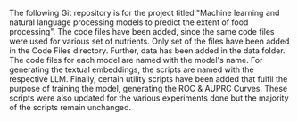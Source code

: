 The following Git repository is for the project titled "Machine learning and natural language processing models to predict the extent of food processing". The code files have been added, since the same code files were used for various set of nutrients. Only set of the files have been added in the Code Files directory. Further, data has been added in the data folder.
The code files for each model are named with the model's name. 
For generating the textual embeddings, the scripts are named with the respective LLM.
Finally, certain utility scripts have been added that fulfil the purpose of training the model, generating the ROC & AUPRC Curves. These scripts were also updated for the various experiments done but the majority of the scripts remain unchanged.
